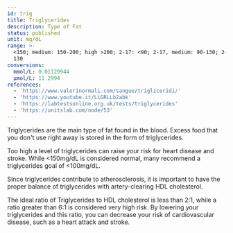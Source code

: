 ```yaml
---
id: trig
title: Triglycerides
description: Type of Fat
status: published
unit: mg/dL
range: >-
  <150; medium: 150-200; high >200; 2-17: <90; 2-17, medium: 90-130; 2-17, high:
  130
conversions:
  mmol/L: 0.01129944
  µmol/L: 11.2994
references:
  - 'https://www.valorinormali.com/sangue/trigliceridi/'
  - 'https://www.youtube.it/LiGRLLb2abk'
  - 'https://labtestsonline.org.uk/tests/triglycerides'
  - 'https://unitslab.com/node/53'
---
```

Triglycerides are the main type of fat found in the blood. Excess food that you don't use right away is stored in the form of triglycerides. 

Too high a level of triglycerides can raise your risk for heart disease and stroke. While <150mg/dL is considered normal, many recommend a triglycerides goal of <100mg/dL. 

Since triglycerides contribute to atherosclerosis, it is important to have the proper balance of triglycerides with artery-clearing HDL cholesterol. 

The ideal ratio of Triglycerides to HDL cholesterol is less than 2:1, while a ratio greater than 6:1 is considered very high risk. By lowering your triglycerides and this ratio, you can decrease your risk of cardiovascular disease, such as a heart attack and stroke.

